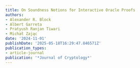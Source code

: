 ```yaml
---
title: On Soundness Notions for Interactive Oracle Proofs
authors:
- Alexander R. Block
- Albert Garreta
- Pratyush Ranjan Tiwari
- Michał Zając
date: '2024-11-01'
publishDate: '2025-05-18T16:29:47.846571Z'
publication_types:
- article-journal
publication: '*Journal of Cryptology*'
---
```

